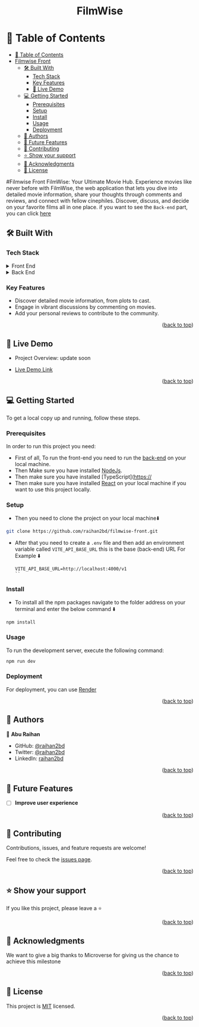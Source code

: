 <a name="readme-top"></a>
<h1 align='center'>FilmWise</h1>


# 📗 Table of Contents

- [📗 Table of Contents](#-table-of-contents)
- [ Filmwise Front ](#-My-Blog-App-)
  - [🛠 Built With ](#-built-with-)
    - [Tech Stack ](#tech-stack-)
    - [Key Features ](#key-features-)
    - [🚀 Live Demo](#live-demo)
  - [💻 Getting Started ](#-getting-started-)
    - [Prerequisites](#prerequisites)
    - [Setup](#setup)
    - [Install](#install)
    - [Usage](#usage)
    - [Deployment](#deployment)
  - [👥 Authors ](#-authors-)
  - [🔭 Future Features ](#-future-features-)
  - [🤝 Contributing ](#-contributing-)
  - [⭐️ Show your support ](#️-show-your-support-)
  - [🙏 Acknowledgments ](#-acknowledgments-)
  - [📝 License ](#-license-)


#Filmwise Front <a name="about-project"></a>
FilmWise: Your Ultimate Movie Hub. Experience movies like never before with FilmWise, the web application that lets you dive into detailed movie information, share your thoughts through comments and reviews, and connect with fellow cinephiles. Discover, discuss, and decide on your favorite films all in one place. if you want to see the `Back-end` part, you can click [here](https://github.com/raihan2bd/filmwise)

## 🛠 Built With <a name="built-with"></a>
### Tech Stack <a name="tech-stack"></a>

<details>
  <summary>Front End</summary>
  <ul>
    <li>React</li>
    <li>Redux</li>
    <li>TypeScript</li>
    <li>Tailwind</li>
    <li>Html</li>
    <li>CSS</li>
  </ul>
</details>

<details>
  <summary>Back End</summary>
  <ul>
    <li>Golang(go)</li>
    <li>PostgreSQL</li>
    <li>JWT Authentication</li>
  </ul>
</details>


### Key Features <a name="key-features"></a>

- Discover detailed movie information, from plots to cast.
- Engage in vibrant discussions by commenting on movies.
- Add your personal reviews to contribute to the community.

<p align="right">(<a href="#readme-top">back to top</a>)</p>

## 🚀 Live Demo <a name="live-demo"></a>
- Project Overview:
  update soon

- [Live Demo Link](https://resort-booking-front-end-c8l1.onrender.com)

<p align="right">(<a href="#readme-top">back to top</a>)</p>

## 💻 Getting Started <a name="getting-started"></a>

To get a local copy up and running, follow these steps.

### Prerequisites

In order to run this project you need:
- First of all, To run the front-end you need to run the [back-end](https://github.com/raihan2bd/filmwise) on your local machine.
- Then Make sure you have installed [NodeJs](https://nodejs.org).
- Then make sure you have installed [TypeScript]([https://](https://www.typescriptlang.org/)
- Then make sure you have installed [React](https://reactjs.org/) on your local machine if you want to use this project locally.

### Setup

- Then you need to clone the project on your local machine⬇️
``` bash
git clone https://github.com/raihan2bd/filmwise-front.git
```
- After that you need to create a `.env` file and then add an environment variable called `VITE_API_BASE_URL` this is the base (back-end) URL For Example ⬇️
  ```
  VITE_API_BASE_URL=http://localhost:4000/v1
  ``
### Install

- To install all the npm packages navigate to the folder address on your terminal and enter the below command ⬇️
``` bash
npm install
```

### Usage

To run the development server, execute the following command:

```sh
npm run dev
```

### Deployment

For deployment, you can use [Render](https://vercel.com/)

<p align="right">(<a href="#readme-top">back to top</a>)</p>


## 👥 Authors <a name="author"></a>

👤 **Abu Raihan**

- GitHub: [@raihan2bd](https://github.com/raihan2bd)
- Twitter: [@raihan2bd](https://twitter.com/raihan2bd)
- LinkedIn: [raihan2bd](https://linkedin.com/in/raihan2bd)

<p align="right">(<a href="#readme-top">back to top</a>)</p>


## 🔭 Future Features <a name="future-features"></a>

- [ ] **Improve user experience**

<p align="right">(<a href="#readme-top">back to top</a>)</p>


## 🤝 Contributing <a name="contributing"></a>

Contributions, issues, and feature requests are welcome!

Feel free to check the [issues page](https://github.com/raihan2bd/filmwise/issues).

<p align="right">(<a href="#readme-top">back to top</a>)</p>


## ⭐️ Show your support <a name="support"></a>

If you like this project, please leave a ⭐️

<p align="right">(<a href="#readme-top">back to top</a>)</p>


## 🙏 Acknowledgments <a name="acknowledgements"></a>

We want to give a big thanks to Microverse for giving us the chance to achieve this milestone

<p align="right">(<a href="#readme-top">back to top</a>)</p>


## 📝 License <a name="license"></a>

This project is [MIT](./LICENSE) licensed.

<p align="right">(<a href="#readme-top">back to top</a>)</p>

